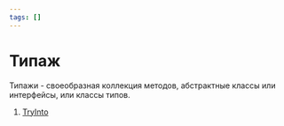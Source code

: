 ```yaml
---
tags: []
---
```

# Типаж   
   
 Типажи - своеобразная коллекция методов, абстрактные классы или интерфейсы, или классы типов.   
   
1. [TryInto](../%D0%A2%D0%B8%D0%BF%D0%B0%D0%B6%D0%B8/TryInto.md)